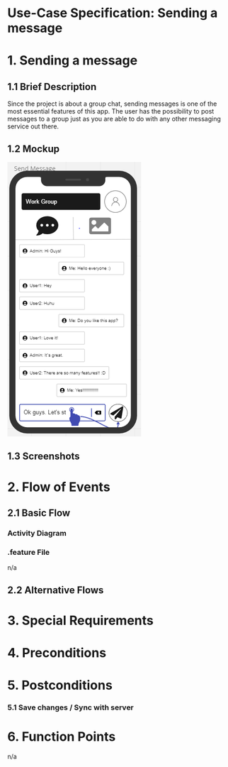 # Use-Case Specification: Sending a message

# 1. Sending a message

## 1.1 Brief Description
Since the project is about a group chat, sending messages is one of the most essential features of this app.
The user has the possibility to post messages to a group just as you are able to do with any other messaging service out there.

## 1.2 Mockup
![OUCD](./Mock_ups/Send%20Message.PNG)

## 1.3 Screenshots


# 2. Flow of Events

## 2.1 Basic Flow


### Activity Diagram


### .feature File
n/a

## 2.2 Alternative Flows


# 3. Special Requirements


# 4. Preconditions


# 5. Postconditions


### 5.1 Save changes / Sync with server

# 6. Function Points
n/a
